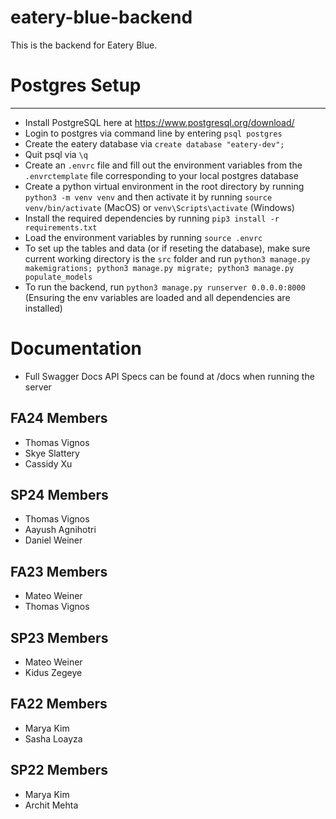 # eatery-blue-backend

This is the backend for Eatery Blue.

# Postgres Setup

---

- Install PostgreSQL here at https://www.postgresql.org/download/
- Login to postgres via command line by entering `psql postgres`
- Create the eatery database via `create database "eatery-dev";`
- Quit psql via `\q`
- Create an `.envrc` file and fill out the environment variables from the `.envrctemplate` file corresponding to your local postgres database
- Create a python virtual environment in the root directory by running `python3 -m venv venv` and then activate it by running `source venv/bin/activate` (MacOS) or `venv\Scripts\activate` (Windows)
- Install the required dependencies by running `pip3 install -r requirements.txt`
- Load the environment variables by running `source .envrc`
- To set up the tables and data (or if reseting the database), make sure current working directory is the `src` folder and run `python3 manage.py makemigrations; python3 manage.py migrate; python3 manage.py populate_models`
- To run the backend, run `python3 manage.py runserver 0.0.0.0:8000` (Ensuring the env variables are loaded and all dependencies are installed)

# Documentation

- Full Swagger Docs API Specs can be found at /docs when running the server

## FA24 Members

- Thomas Vignos
- Skye Slattery
- Cassidy Xu

## SP24 Members

- Thomas Vignos
- Aayush Agnihotri
- Daniel Weiner

## FA23 Members

- Mateo Weiner
- Thomas Vignos

## SP23 Members

- Mateo Weiner
- Kidus Zegeye

## FA22 Members

- Marya Kim
- Sasha Loayza

## SP22 Members

- Marya Kim
- Archit Mehta
